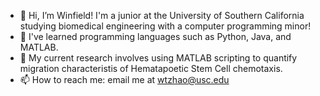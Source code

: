 - 👋 Hi, I’m Winfield! I'm a junior at the University of Southern California studying biomedical engineering with a computer programming minor!
- 👀 I've learned programming languages such as Python, Java, and MATLAB. 
- 🌱 My current research involves using MATLAB scripting to quantify migration characteristis of Hematapoetic Stem Cell chemotaxis. 
- 📫 How to reach me: email me at wtzhao@usc.edu

<!---
wtzhao31/wtzhao31 is a ✨ special ✨ repository because its `README.md` (this file) appears on your GitHub profile.
You can click the Preview link to take a look at your changes.
--->
